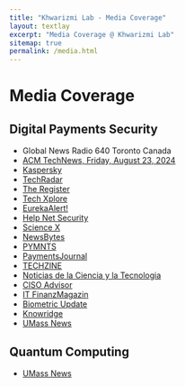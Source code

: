 ```yaml
---
title: "Khwarizmi Lab - Media Coverage"
layout: textlay
excerpt: "Media Coverage @ Khwarizmi Lab"
sitemap: true
permalink: /media.html
---
```


# Media Coverage

## Digital Payments Security
- Global News Radio 640 Toronto Canada
- <a href="https://technews.acm.org/archives.cfm?fo=2024-08-aug/aug-23-2024.html" title="A Loophole in Digital Wallet Security">ACM TechNews, Friday, August 23, 2024</a>
- <a href="https://www.linkedin.com/feed/update/urn:li:activity:7233569312542728192/" title="💳 Digital wallets can enable cybercriminals to make purchases with stolen credit cards">Kaspersky</a>
- <a href="https://www.techradar.com/pro/digital-wallets-allow-for-the-use-of-stolen-credit-cards" title="Digital wallets allow for the use of stolen credit cards">TechRadar</a>
- <a href="https://www.theregister.com/2024/08/20/digital_wallets_simplify_fraud/" title="Digital wallets can allow purchases with stolen credit cards">The Register</a>
- <a href="https://techxplore.com/news/2024-08-reveals-loophole-digital-wallet-rightful.html" title="Digital wallets can allow purchases with stolen credit cards">Tech Xplore</a>
- <a href="https://www.eurekalert.org/news-releases/1054622" title="Digital wallets can allow purchases with stolen credit cards">EurekaAlert!</a>
- <a href="https://www.helpnetsecurity.com/2024/08/19/digital-wallet-stolen-card/" title="Stolen, locked payment cards can be used with digital wallet apps">Help Net Security</a>
- <a href="https://sciencex.com/news/2024-08-week-japanese-ancestry-loophole-digital.html" title="Best of Last Week—Japanese ancestry challenged, loophole in digital wallets, using AI to diagnose genetic disease">Science X</a>
- <a href="https://www.newsbytesapp.com/news/science/hackers-can-use-stolen-credit-card-details-on-digital-wallets/story" title="Security flaw allows stolen credit card use on digital wallets">NewsBytes</a>
- <a href="https://www.pymnts.com/mobile-wallets/2024/5-emerging-security-imperatives-for-digital-wallets/" title="5 Emerging Security Imperatives for Digital Wallets">PYMNTS</a>
- <a href='https://www.paymentsjournal.com/researchers-uncover-security-issues-in-digital-wallets/' target='_blank' title="Researchers Uncover Security Issues in Digital Wallets">PaymentsJournal</a>
- <a href='https://www.techzine.eu/news/security/123571/digital-wallets-susceptible-to-stolen-credit-card-fraud/' target='_blank' title='Digital wallets susceptible to stolen credit card fraud'>TECHZINE</a>
- <a href='https://noticiasdelaciencia.com/art/51688/descubren-puntos-debiles-en-la-seguridad-de-monederos-electronicos' target='_blank' title='Descubren puntos débiles en la seguridad de monederos electrónicos'>Noticias de la Ciencia y la Tecnologia</a>
- <a href='https://www.cisoadvisor.com.br/cartao-bloqueado-pode-funcionar-em-carteiras-digitais/' target='_blank' title='Cartão bloqueado pode funcionar em carteiras digitais'>CISO Advisor</a>
- <a href='https://www.it-finanzmagazin.de/sicherheitsluecken-in-digitalen-wallets-betrug-mit-fremden-karten-moeglich-214928/' target='_blank' title='Sicherheitslücken in digitalen Wallets -- Betrug mit fremden Karten möglich'>IT FinanzMagazin</a>
- <a href='https://www.biometricupdate.com/202408/are-digital-wallets-safe-new-research-says-no' target='_blank' title="Are digital wallets safe? New research says'no'">Biometric Update</a>
- <a href='https://knowridge.com/2024/08/scientists-find-security-flaw-in-digital-wallets-your-cards-could-be-at-risk/' target='_blank' title='Scientists find security flaw in digital wallets: Your cards could be at risk'>Knowridge</a>
- <a href="https://www.umass.edu/news/article/new-study-reveals-loophole-digital-wallet-security-even-if-rightful-cardholder-doesnt" title="New Study Reveals Loophole in Digital Wallet Security—Even If Rightful Cardholder Doesn't Use a Digital Wallet">UMass News</a> 

## Quantum Computing
- <a href="https://www.umass.edu/news/article/umass-amherst-researchers-join-26-million-quantum-computing-effort-build-internet" title="UMass Amherst Researchers Join $26 Million Quantum Computing Effort to Build Internet of the Future">UMass News</a>